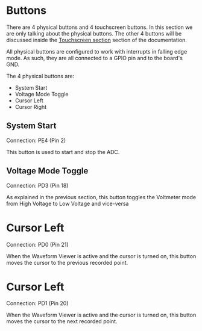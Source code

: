 # Buttons

There are 4 physical buttons and 4 touchscreen buttons. In this section we are only talking about the physical buttons. The other 4 buttons will be discussed inside the [Touchscreen section](display.md) section of the documentation.

All physical buttons are configured to work with interrupts in falling edge mode. As such, they are all connected to a GPIO pin and to the board's GND.

The 4 physical buttons are:

- System Start
- Voltage Mode Toggle
- Cursor Left
- Cursor Right

## System Start

Connection: PE4 (Pin 2)

This button is used to start and stop the ADC.

## Voltage Mode Toggle

Connection: PD3 (Pin 18)

As explained in the previous section, this button toggles the Voltmeter mode from High Voltage to Low Voltage and vice-versa

# Cursor Left

Connection: PD0 (Pin 21)

When the Waveform Viewer is active and the cursor is turned on, this button moves the cursor to the previous recorded point.

# Cursor Left

Connection: PD1 (Pin 20)

When the Waveform Viewer is active and the cursor is turned on, this button moves the cursor to the next recorded point. 
